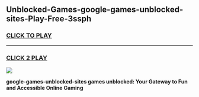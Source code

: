 
## Unblocked-Games-google-games-unblocked-sites-Play-Free-3ssph
<h3>
<a href="https://clearcache.space/e2bc6b?title=google-games-unblocked-sites&ref=21A">CLICK TO PLAY</a></h3>
<hr>

<h3>
<a href="https://clearcache.space/e2bc6b?title=google-games-unblocked-sites&ref=21A">CLICK 2 PLAY</a>
  
</h3>

<a href="https://clearcache.space/e2bc6b?title=google-games-unblocked-sites&ref=21A"><img src="https://clearcache.store/games.png"></a>


**google-games-unblocked-sites games unblocked: Your Gateway to Fun and Accessible Online Gaming**
